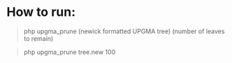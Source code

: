 # How to run:

> php upgma_prune (newick formatted UPGMA tree) (number of leaves to remain)
  
> php upgma_prune tree.new 100 
